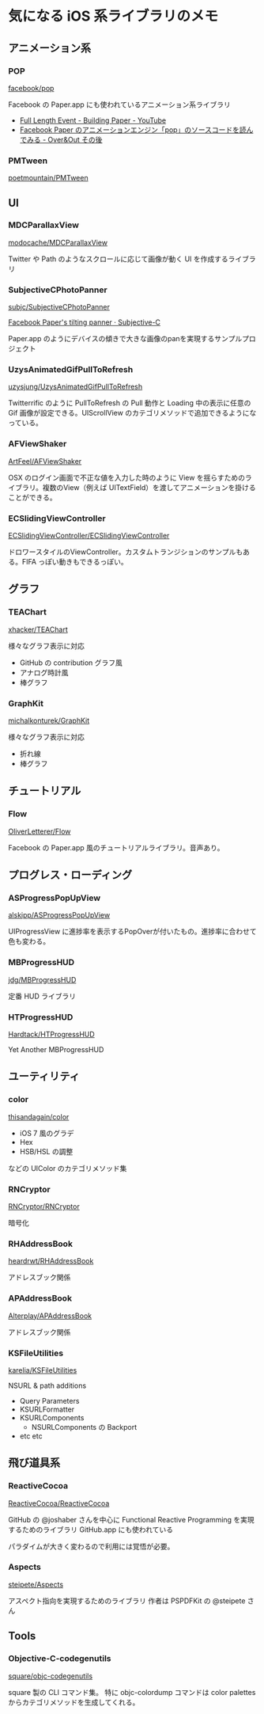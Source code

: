 # 気になる iOS 系ライブラリのメモ

## アニメーション系

### POP

[facebook/pop](https://github.com/facebook/pop "facebook/pop")

Facebook の Paper.app にも使われているアニメーション系ライブラリ

* [Full Length Event - Building Paper - YouTube](https://www.youtube.com/watch?v=OiY1cheLpmI "Full Length Event - Building Paper - YouTube")
* [Facebook Paper のアニメーションエンジン「pop」のソースコードを読んでみる - Over&Out その後](http://d.hatena.ne.jp/shu223/20140502/1399026349 "Facebook Paper のアニメーションエンジン「pop」のソースコードを読んでみる - Over&Out その後")

### PMTween

[poetmountain/PMTween](https://github.com/poetmountain/PMTween "poetmountain/PMTween")

## UI

### MDCParallaxView

[modocache/MDCParallaxView](https://github.com/modocache/MDCParallaxView "modocache/MDCParallaxView")

Twitter や Path のようなスクロールに応じて画像が動く UI を作成するライブラリ

### SubjectiveCPhotoPanner

[subjc/SubjectiveCPhotoPanner](https://github.com/subjc/SubjectiveCPhotoPanner "subjc/SubjectiveCPhotoPanner")

[Facebook Paper's tilting panner · Subjective-C](http://subjc.com/facebook-paper-photo-panner/ "Facebook Paper's tilting panner · Subjective-C")

Paper.app のようにデバイスの傾きで大きな画像のpanを実現するサンプルプロジェクト

### UzysAnimatedGifPullToRefresh

[uzysjung/UzysAnimatedGifPullToRefresh](https://github.com/uzysjung/UzysAnimatedGifPullToRefresh "uzysjung/UzysAnimatedGifPullToRefresh")

Twitterrific のように PullToRefresh の Pull 動作と Loading 中の表示に任意の Gif 画像が設定できる。UIScrollView のカテゴリメソッドで追加できるようになっている。

### AFViewShaker

[ArtFeel/AFViewShaker](https://github.com/ArtFeel/AFViewShaker "ArtFeel/AFViewShaker")

OSX のログイン画面で不正な値を入力した時のように View を揺らすためのライブラリ。複数のView（例えば UITextField）を渡してアニメーションを掛けることができる。

### ECSlidingViewController

[ECSlidingViewController/ECSlidingViewController](https://github.com/ECSlidingViewController/ECSlidingViewController "ECSlidingViewController/ECSlidingViewController")

ドロワースタイルのViewController。カスタムトランジションのサンプルもある。FIFA っぽい動きもできるっぽい。

## グラフ

### TEAChart

[xhacker/TEAChart](https://github.com/xhacker/TEAChart "xhacker/TEAChart")

様々なグラフ表示に対応

* GitHub の contribution グラフ風
* アナログ時計風
* 棒グラフ

### GraphKit

[michalkonturek/GraphKit](https://github.com/michalkonturek/GraphKit "michalkonturek/GraphKit")

様々なグラフ表示に対応

* 折れ線
* 棒グラフ

## チュートリアル

### Flow

[OliverLetterer/Flow](https://github.com/OliverLetterer/Flow "OliverLetterer/Flow")

Facebook の Paper.app 風のチュートリアルライブラリ。音声あり。

## プログレス・ローディング

### ASProgressPopUpView

[alskipp/ASProgressPopUpView](https://github.com/alskipp/ASProgressPopUpView "alskipp/ASProgressPopUpView")

UIProgressView に進捗率を表示するPopOverが付いたもの。進捗率に合わせて色も変わる。

### MBProgressHUD

[jdg/MBProgressHUD](https://github.com/jdg/MBProgressHUD "jdg/MBProgressHUD")

定番 HUD ライブラリ

### HTProgressHUD

[Hardtack/HTProgressHUD](https://github.com/Hardtack/HTProgressHUD "Hardtack/HTProgressHUD")

Yet Another MBProgressHUD


## ユーティリティ

### color

[thisandagain/color](https://github.com/thisandagain/color "thisandagain/color")

* iOS 7 風のグラデ
* Hex
* HSB/HSL の調整

などの UIColor のカテゴリメソッド集

### RNCryptor

[RNCryptor/RNCryptor](https://github.com/RNCryptor/RNCryptor "RNCryptor/RNCryptor")

暗号化

### RHAddressBook

[heardrwt/RHAddressBook](https://github.com/heardrwt/RHAddressBook "heardrwt/RHAddressBook")

アドレスブック関係

### APAddressBook

[Alterplay/APAddressBook](https://github.com/Alterplay/APAddressBook "Alterplay/APAddressBook")

アドレスブック関係

### KSFileUtilities

[karelia/KSFileUtilities](https://github.com/karelia/KSFileUtilities "karelia/KSFileUtilities")

NSURL & path additions

* Query Parameters
* KSURLFormatter
* KSURLComponents
    * NSURLComponents の Backport
* etc etc    

## 飛び道具系

### ReactiveCocoa

[ReactiveCocoa/ReactiveCocoa](https://github.com/ReactiveCocoa/ReactiveCocoa "ReactiveCocoa/ReactiveCocoa")

GitHub の @joshaber さんを中心に Functional Reactive Programming を実現するためのライブラリ
GitHub.app にも使われている

パラダイムが大きく変わるので利用には覚悟が必要。 

### Aspects

[steipete/Aspects](https://github.com/steipete/Aspects "steipete/Aspects")

アスペクト指向を実現するためのライブラリ
作者は PSPDFKit の @steipete さん

## Tools

### Objective-C-codegenutils

[square/objc-codegenutils](https://github.com/square/objc-codegenutils "square/objc-codegenutils")

square 製の CLI コマンド集。
特に objc-colordump コマンドは color palettes からカテゴリメソッドを生成してくれる。